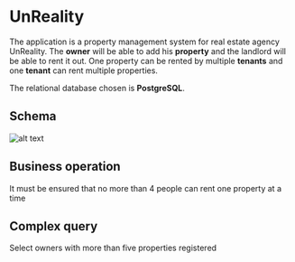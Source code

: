 # UnReality
The application is a property management system for real estate agency UnReality.
The **owner** will be able to add his **property** and the landlord will be able to rent it out. One property can be rented by multiple **tenants** and one **tenant** can rent multiple properties.

The relational database chosen is **PostgreSQL**.
## Schema
![alt text](https://gitlab.fit.cvut.cz/fedosvla/tjv/-/blob/main/DatabaseSchema.png?ref_type=heads)
## Business operation
It must be ensured that no more than 4 people can rent one property at a time
## Complex query
Select owners with more than five properties registered


